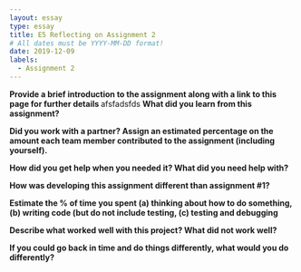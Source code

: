 ```yaml
---
layout: essay
type: essay
title: E5 Reflecting on Assignment 2
# All dates must be YYYY-MM-DD format!
date: 2019-12-09
labels:
  - Assignment 2
---
```

<b>Provide a brief introduction to the assignment along with a link to this page for further details </b>
afsfadsfds
<b>What did you learn from this assignment? </b>

<b>Did you work with a partner? Assign an estimated percentage on the amount each team member contributed to the assignment (including yourself).</b>

<b>How did you get help when you needed it? What did you need help with? </b>

<b>How was developing this assignment different than assignment #1? </b>

<b>Estimate the % of time you spent (a) thinking about how to do something, (b) writing code (but do not include testing, (c) testing and debugging </b>

<b>Describe what worked well with this project? What did not work well?</b>

<b>If you could go back in time and do things differently, what would you do differently?</b>
